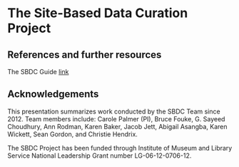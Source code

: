 # The Site-Based Data Curation Project

## References and further resources

The SBDC Guide [link](https://sitebaseddatacuration.wordpress.com/)

## Acknowledgements

This presentation summarizes work conducted by the SBDC Team since 2012. Team members include: Carole Palmer (PI), Bruce Fouke, G. Sayeed Choudhury, Ann Rodman, Karen Baker, Jacob Jett, Abigail Asangba, Karen Wickett, Sean Gordon, and Christie Hendrix.  

The SBDC Project has been funded through Institute of Museum and Library Service National Leadership Grant number LG-06-12-0706-12.